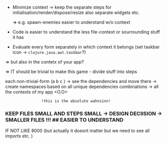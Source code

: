 * Minimize context -> keep the separate steps for initialisation/render/dispose/resize
also separate widgets etc.

    => e.g. spawn-enemies easier to understand w/o context

* Code is easier to understand the less file-context or sourrounding stuff it has

* Evaluate every form separately in which context it belongs (set taskbar icon -> `clojure.java.awt.taskbar`?)

=> but also in the contetx of your app?

=> IT should be trivial to make this game - divide stuff into steps

each non-trivial-form
    (a
        b c ) -> see the dependencies and move there
            -> create namespaces based on all unique dependencies combinations
                -> all the contexts of my app
                    <O.O>

                    !this is the absolute wahnsinn!


### KEEP FILES SMALL AND STEPS SMALL -> DESIGN DECIISION -> SMALLER FILES !!! ## EASIER TO UNDERSTAND
IF NOT LIKE 8000 (but actually it doesnt matter but we need to see all imports etc. )
